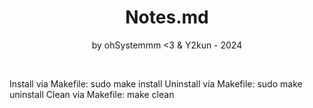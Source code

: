 <div align="center"> 
    <h1>Notes.md</h1>
    <p>by ohSystemmm <3 & Y2kun - 2024</p>
</div>
<br>

Install via Makefile: sudo make install
Uninstall via Makefile: sudo make uninstall
Clean via Makefile: make clean
